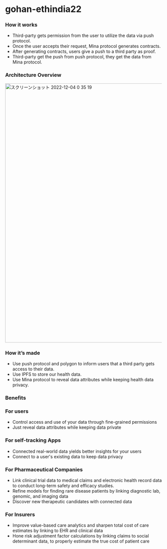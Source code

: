 # gohan-ethindia22
### How it works

- Third-party gets permission from the user to utilize the data via push protocol.
- Once the user accepts their request, Mina protocol generates contracts.
- After generating contracts, users give a push to a third party as proof.
- Third-party get the push from push protocol, they get the data from Mina protocol.

### Architecture Overview
<img width="831" alt="スクリーンショット 2022-12-04 0 35 19" src="https://user-images.githubusercontent.com/117018140/205457644-e64300d2-0912-4291-b797-1eda20dde51e.png">

### How it’s made
- Use push protocol and polygon to inform users that a third party gets access to their data.
- Use IPFS to store our health data.
- Use Mina protocol to reveal data attributes while keeping health data privacy.

### Benefits

### For users

- Control access and use of your data through fine-grained permissions
- Just reveal data attributes while keeping data private

### For self-tracking Apps

- Connected real-world data yields better insights for your users
- Connect to a user's existing data to keep data privacy

### For Pharmaceutical Companies

- Link clinical trial data to medical claims and electronic health record data to conduct long-term safety and efficacy studies.
- Refine models for finding rare disease patients by linking diagnostic lab, genomic, and imaging data
- Discover new therapeutic candidates with connected data

### For Insurers

- Improve value-based care analytics and sharpen total cost of care estimates by linking to EHR and clinical data
- Hone risk adjustment factor calculations by linking claims to social determinant data, to properly estimate the true cost of patient care
